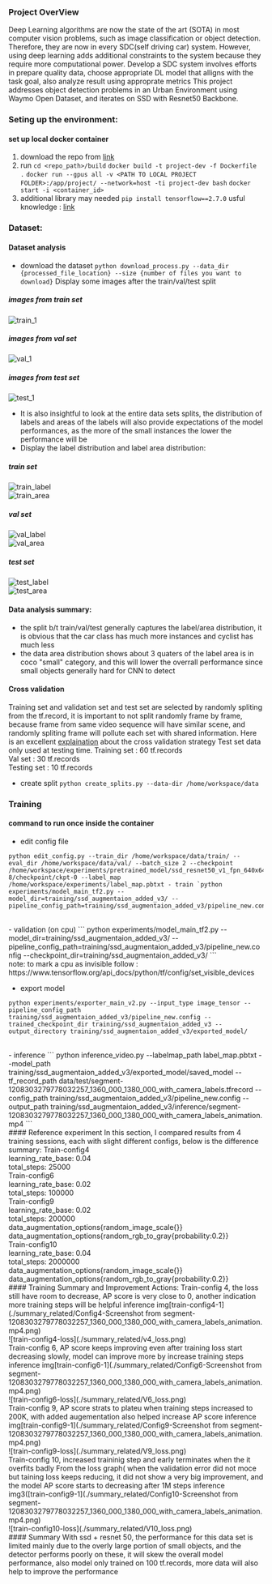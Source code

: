 ### Project OverView 
Deep Learning algorithms are now the state of the art (SOTA) in most computer vision problems, such as image classification or object detection. Therefore, they are now in every SDC(self driving car) system. However, using deep learning adds additional constraints to the system because they require more computational power. 
Develop a SDC system involves efforts in prepare quality data, choose appropriate DL model that alligns with the task goal, also analyze result using approprate metrics
This project addresses object detection problems in an Urban Environment using Waymo Open Dataset, and iterates on SSD with Resnet50 Backbone. 

### Seting up the environment:
#### set up local docker container 
1. download the repo from [link](https://github.com/udacity/nd013-c1-vision-starter/tree/main/build)
2. run 
`cd <repo_path>/build`
`docker build -t project-dev -f Dockerfile .`
`docker run --gpus all -v <PATH TO LOCAL PROJECT FOLDER>:/app/project/ --network=host -ti project-dev bash`
`docker start -i <container_id>`
3. additional library may needed
`pip install tensorflow==2.7.0`
usful knowledge : [link](https://knowledge.udacity.com/questions/725236)
 
### Dataset:
#### Dataset analysis
- download the dataset `python download_process.py --data_dir {processed_file_location} --size {number of files you want to download}`
Display some images after the train/val/test split
##### images from train set<br />
![train_1](./summary_related/train_1.png)<br />
##### images from val set<br />
![val_1](./summary_related/val_1.png)<br />
##### images from test set<br />
![test_1](./summary_related/test_1.png)<br />

- It is also insightful to look at the entire data sets splits, the distribution of labels and areas of the labels will also provide expectations of the model performances, as the more of the small instances the lower the performance will be
- Display the label distribution and label area distribution: 
##### train set
![train_label](./summary_related/train_label.png)<br />
![train_area](./summary_related/train_area.png)<br />
##### val set
![val_label](./summary_related/val_label.png)<br />
![val_area](./summary_related/val_area.png)<br />
##### test set
![test_label](./summary_related/test_label.png)<br />
![test_area](./summary_related/test_area.png)<br />

#### Data analysis summary: 
- the split b/t train/val/test generally captures the label/area distribution, it is obvious that the car class has much more instances and cyclist has much less 
- the data area distribution shows about 3 quaters of the label area is in coco "small" category, and this will lower the overrall performance since small objects generally hard for CNN to detect
#### Cross validation
Training set and validation set and test set are selected by randomly spliting from the tf.record, it is important to not split randomly frame by frame, because frame from same video sequence will have similar scene, and randomly spliting frame will pollute each set with shared information. 
Here is an excellent [explaination](https://knowledge.udacity.com/questions/846816) about the cross validation strategy 
Test set data only used at testing time. 
Training set 	: 60 tf.records<br />
Val set 	: 30 tf.records<br />
Testing set 	: 10 tf.records<br />
- create split `python create_splits.py --data-dir /home/workspace/data`
### Training
#### command to run once inside the container 
- edit config file 
```
python edit_config.py --train_dir /home/workspace/data/train/ --eval_dir /home/workspace/data/val/ --batch_size 2 --checkpoint /home/workspace/experiments/pretrained_model/ssd_resnet50_v1_fpn_640x640_coco17_tpu-8/checkpoint/ckpt-0 --label_map /home/workspace/experiments/label_map.pbtxt - train `python experiments/model_main_tf2.py --model_dir=training/ssd_augmentaion_added_v3/ --pipeline_config_path=training/ssd_augmentaion_added_v3/pipeline_new.config
```
<br />
- validation (on cpu) 
```
python experiments/model_main_tf2.py --model_dir=training/ssd_augmentaion_added_v3/ --pipeline_config_path=training/ssd_augmentaion_added_v3/pipeline_new.config --checkpoint_dir=training/ssd_augmentaion_added_v3/
```
<br />
note: to mark a cpu as invisible follow : https://www.tensorflow.org/api_docs/python/tf/config/set_visible_devices

- export model 
```
python experiments/exporter_main_v2.py --input_type image_tensor --pipeline_config_path training/ssd_augmentaion_added_v3/pipeline_new.config --trained_checkpoint_dir training/ssd_augmentaion_added_v3 --output_directory training/ssd_augmentaion_added_v3/exported_model/
```
<br />
- inference 
```
python inference_video.py --labelmap_path label_map.pbtxt --model_path training/ssd_augmentaion_added_v3/exported_model/saved_model --tf_record_path data/test/segment-1208303279778032257_1360_000_1380_000_with_camera_labels.tfrecord --config_path training/ssd_augmentaion_added_v3/pipeline_new.config --output_path training/ssd_augmentaion_added_v3/inference/segment-1208303279778032257_1360_000_1380_000_with_camera_labels_animation.mp4
```
<br />
#### Reference experiment
In this section, I compared results from 4 training sessions, each with slight different configs, below is the difference summary:  
Train-config4<br />
	learning_rate_base: 0.04<br />
     	total_steps: 25000<br />
Train-config6<br />
	learning_rate_base: 0.02<br />
     	total_steps: 100000<br />
Train-config9<br />
	learning_rate_base: 0.02<br />
     	total_steps: 200000<br />
     	data_augmentation_options{random_image_scale{}}<br />
  	data_augmentation_options{random_rgb_to_gray{probability:0.2}}<br />
Train-config10<br />
	learning_rate_base: 0.04<br />
     	total_steps: 2000000<br />
     	data_augmentation_options{random_image_scale{}}<br />
  	data_augmentation_options{random_rgb_to_gray{probability:0.2}}<br />
#### Training Summary and Improvement Actions:
Train-config 4, the loss still have room to decrease, AP score is very close to 0, another indication more training steps will be helpful
inference img[train-config4-1](./summary_related/Config4-Screenshot from segment-1208303279778032257_1360_000_1380_000_with_camera_labels_animation.mp4.png) <br />
![train-config4-loss](./summary_related/v4_loss.png)<br />
Train-config 6, AP score keeps improving even after training loss start decreasing slowly, model can improve more by increase training steps 
inference img[train-config6-1](./summary_related/Config6-Screenshot from segment-1208303279778032257_1360_000_1380_000_with_camera_labels_animation.mp4.png) <br />
![train-config6-loss](./summary_related/V6_loss.png)<br />
Train-config 9, AP score strats to plateu when training steps increased to 200K, with added augementation also helped increase AP score 
inference img[train-config9-1](./summary_related/Config9-Screenshot from segment-1208303279778032257_1360_000_1380_000_with_camera_labels_animation.mp4.png)<br />
![train-config9-loss](./summary_related/V9_loss.png)<br />
Train-config 10, increased traininig step and early terminates when the it overfits badly
From the loss graph( when the validation error did not moce but taining loss keeps reducing, it did not show a very big improvement, and the model AP score starts to decreasing after 1M steps 
inference img3([train-config9-1](./summary_related/Config10-Screenshot from segment-1208303279778032257_1360_000_1380_000_with_camera_labels_animation.mp4.png)<br />
 ![train-config10-loss](./summary_related/V10_loss.png)<br />
#### Summary
With ssd + resnet 50, the performance for this data set is limited mainly due to the overly large portion of small objects, and the detector performs poorly on these, it will skew the overall model performance, also model only trained on 100 tf.records, more data will also help to improve the performance
